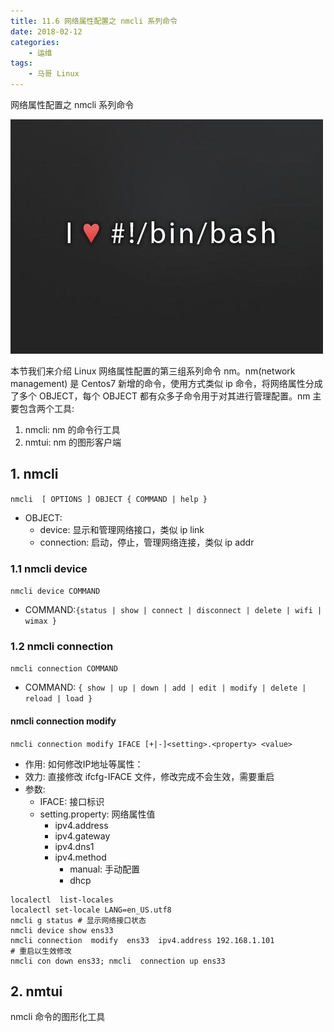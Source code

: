 ```yaml
---
title: 11.6 网络属性配置之 nmcli 系列命令
date: 2018-02-12
categories:
    - 运维
tags:
    - 马哥 Linux
---
```


网络属性配置之 nmcli 系列命令

![linux-mt](/images/linux_mt/linux_mt.jpg)
<!-- more -->

本节我们来介绍 Linux 网络属性配置的第三组系列命令 nm。nm(network management) 是 Centos7 新增的命令，使用方式类似 ip 命令，将网络属性分成了多个 OBJECT，每个 OBJECT 都有众多子命令用于对其进行管理配置。nm 主要包含两个工具:
1. nmcli: nm 的命令行工具
2. nmtui: nm 的图形客户端

## 1. nmcli
`nmcli  [ OPTIONS ] OBJECT { COMMAND | help }`
- OBJECT:
  - device: 显示和管理网络接口，类似 ip link
  - connection: 启动，停止，管理网络连接，类似 ip addr

### 1.1 nmcli device
`nmcli device COMMAND`
- COMMAND:`{status | show | connect | disconnect | delete | wifi | wimax }`

### 1.2 nmcli connection
`nmcli connection COMMAND`
- COMMAND: `{ show | up | down | add | edit | modify | delete | reload | load }`

#### nmcli connection modify
`nmcli connection modify IFACE [+|-]<setting>.<property> <value>`
- 作用: 如何修改IP地址等属性：
- 效力: 直接修改 ifcfg-IFACE 文件，修改完成不会生效，需要重启
- 参数:
  - IFACE: 接口标识
  - setting.property: 网络属性值
    - ipv4.address
    - ipv4.gateway
    - ipv4.dns1
    - ipv4.method
        - manual: 手动配置
        - dhcp

```
localectl  list-locales
localectl set-locale LANG=en_US.utf8
nmcli g status # 显示网络接口状态
nmcli device show ens33
nmcli connection  modify  ens33  ipv4.address 192.168.1.101
# 重启以生效修改
nmcli con down ens33; nmcli  connection up ens33
```

## 2. nmtui
nmcli 命令的图形化工具
